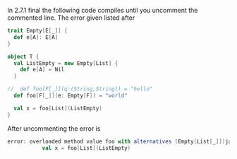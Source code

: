 In 2.7.1 final the following code compiles until you uncomment the commented line. The error given listed after

```scala
trait Empty[E[_]] {
  def e[A]: E[A] 
}

object T {
  val ListEmpty = new Empty[List] {
    def e[A] = Nil
  }

//  def foo[F[_]](q:(String,String)) = "hello"
  def foo[F[_]](e: Empty[F]) = "world"

  val x = foo[List](ListEmpty)
}
```
 
After uncommenting the error is
```scala
error: overloaded method value foo with alternatives (Empty[List[_]])java.lang.String <and> ((String, String))java.lang.String cannot be applied to (java.lang.Object with Empty[List]{def e[A]: object Nil})
           val x = foo[List](ListEmpty)
```
